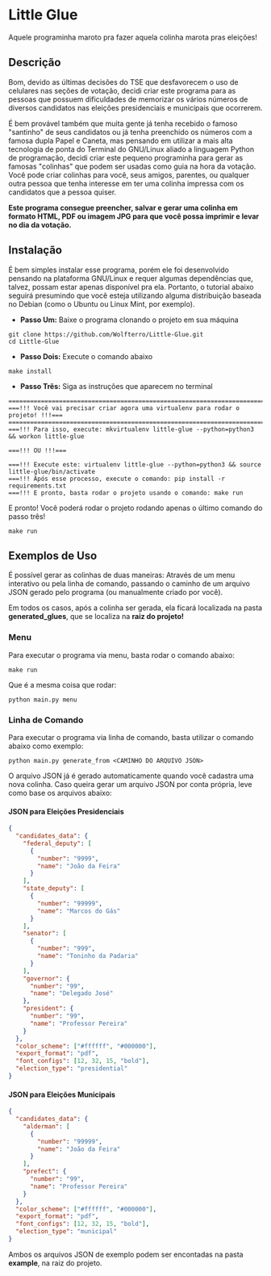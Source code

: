 # Little Glue
Aquele programinha maroto pra fazer aquela colinha marota pras eleições!


## Descrição
Bom, devido as últimas decisões do TSE que desfavorecem o uso de celulares nas seções de votação, decidi criar este programa para as pessoas que possuem dificuldades de memorizar os vários números de diversos candidatos nas eleições presidenciais e municipais que ocorrerem.

É bem provável também que muita gente já tenha recebido o famoso "santinho" de seus candidatos ou já tenha preenchido os números com a famosa dupla Papel e Caneta, mas pensando em utilizar a mais alta tecnologia de ponta do Terminal do GNU/Linux aliado a linguagem Python de programação, decidi criar este pequeno programinha para gerar as famosas "colinhas" que podem ser usadas como guia na hora da votação. Você pode criar colinhas para você, seus amigos, parentes, ou qualquer outra pessoa que tenha interesse em ter uma colinha impressa com os candidatos que a pessoa quiser.

**Este programa consegue preencher, salvar e gerar uma colinha em formato HTML, PDF ou imagem JPG para que você possa imprimir e levar no dia da votação.**


## Instalação
É bem simples instalar esse programa, porém ele foi desenvolvido pensando na plataforma GNU/Linux e requer algumas dependências que, talvez, possam estar apenas disponível pra ela. Portanto, o tutorial abaixo seguirá presumindo que você esteja utilizando alguma distribuição baseada no Debian (como o Ubuntu ou Linux Mint, por exemplo).

- **Passo Um:** Baixe o programa clonando o projeto em sua máquina
```shell
git clone https://github.com/Wolfterro/Little-Glue.git
cd Little-Glue
```

- **Passo Dois:** Execute o comando abaixo
```shell
make install
```

- **Passo Trẽs:** Siga as instruções que aparecem no terminal
```shell
================================================================================
===!!! Você vai precisar criar agora uma virtualenv para rodar o projeto! !!!===
================================================================================
===!!! Para isso, execute: mkvirtualenv little-glue --python=python3 && workon little-glue

===!!! OU !!!===

===!!! Execute este: virtualenv little-glue --python=python3 && source little-glue/bin/activate
===!!! Após esse processo, execute o comando: pip install -r requirements.txt
===!!! E pronto, basta rodar o projeto usando o comando: make run
```

E pronto! Você poderá rodar o projeto rodando apenas o último comando do passo três!
```shell
make run
```

## Exemplos de Uso
É possível gerar as colinhas de duas maneiras: Através de um menu interativo ou pela linha de comando, passando o caminho de um arquivo JSON gerado pelo programa (ou manualmente criado por você).

Em todos os casos, após a colinha ser gerada, ela ficará localizada na pasta **generated_glues**, que se localiza na **raiz do projeto!**

### Menu
Para executar o programa via menu, basta rodar o comando abaixo:
```shell
make run
```

Que é a mesma coisa que rodar:
```shell
python main.py menu
```

### Linha de Comando
Para executar o programa via linha de comando, basta utilizar o comando abaixo como exemplo:
```shell
python main.py generate_from <CAMINHO DO ARQUIVO JSON>
```

O arquivo JSON já é gerado automaticamente quando você cadastra uma nova colinha. Caso queira gerar um arquivo JSON por conta própria, leve como base os arquivos abaixo:

#### JSON para Eleições Presidenciais
```json
{
  "candidates_data": {
    "federal_deputy": [
      {
        "number": "9999",
        "name": "João da Feira"
      }
    ],
    "state_deputy": [
      {
        "number": "99999",
        "name": "Marcos do Gás"
      }
    ],
    "senator": [
      {
        "number": "999",
        "name": "Toninho da Padaria"
      }
    ],
    "governor": {
      "number": "99",
      "name": "Delegado José"
    },
    "president": {
      "number": "99",
      "name": "Professor Pereira"
    }
  },
  "color_scheme": ["#ffffff", "#000000"],
  "export_format": "pdf",
  "font_configs": [12, 32, 15, "bold"],
  "election_type": "presidential"
}
```

#### JSON para Eleições Municipais
```json
{
  "candidates_data": {
    "alderman": [
      {
        "number": "99999",
        "name": "João da Feira"
      }
    ],
    "prefect": {
      "number": "99",
      "name": "Professor Pereira"
    }
  },
  "color_scheme": ["#ffffff", "#000000"],
  "export_format": "pdf",
  "font_configs": [12, 32, 15, "bold"],
  "election_type": "municipal"
}
```

Ambos os arquivos JSON de exemplo podem ser encontadas na pasta **example**, na raiz do projeto.
